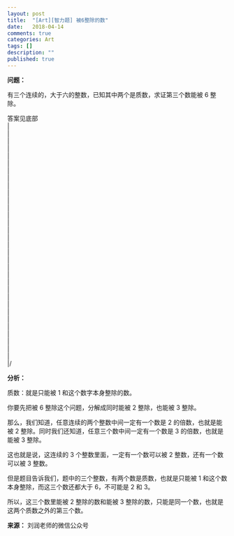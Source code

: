 ```yaml
---
layout: post
title:  "[Art][智力题] 被6整除的数"
date:   2018-04-14
comments: true
categories: Art
tags: []
description: ""
published: true
---
```


**问题：**

有三个连续的，大于六的整数，已知其中两个是质数，求证第三个数能被 6 整除。

答案见底部 <br />
| <br />
| <br />
| <br />
| <br />
| <br />
| <br />
| <br />
| <br />
| <br />
| <br />
| <br />
| <br />
| <br />
| <br />
| <br />
| <br />
| <br />
| <br />
| <br />
| <br />
| <br />
| <br />
| <br />
| <br />
| <br />
| <br />
| <br />
| <br />
| <br />
| <br />
| <br />
| <br />
|/ <br />

**分析：**

质数：就是只能被 1 和这个数字本身整除的数。

你要先把被 6 整除这个问题，分解成同时能被 2 整除，也能被 3 整除。

那么，我们知道，任意连续的两个整数中间一定有一个数是 2 的倍数，也就是能被 2 整除。同时我们还知道，任意三个数中间一定有一个数是 3 的倍数，也就是能被 3 整除。

这也就是说，这连续的 3 个整数里面，一定有一个数可以被 2 整数，还有一个数可以被 3 整数。

但是题目告诉我们，题中的三个整数，有两个数是质数，也就是只能被 1 和这个数本身整除，而这三个数还都大于 6，不可能是 2 和 3。

所以，这三个数里能被 2 整除的数和能被 3 整除的数，只能是同一个数，也就是这两个质数之外的第三个数。

**来源：** 刘润老师的微信公众号
